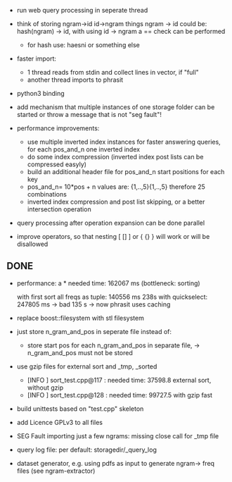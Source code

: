 
* run web query processing in seperate thread
* think of storing ngram->id id->ngram things
    ngram -> id could be: hash(ngram) -> id, with using id -> ngram a == check can be performed
    * for hash use: haesni or something else


* faster import:
    * 1 thread reads from stdin and collect lines in vector, if "full"
    * another thread imports to phrasit

* python3 binding
* add mechanism that multiple instances of one storage folder can be started
    or throw a message that is not "seg fault"!
* performance improvements:
    * use multiple inverted index instances for faster answering queries,
        for each pos_and_n one inverted index
    * do some index compression (inverted index post lists can be compressed easyly)
    * build an additional header file for pos_and_n start positions for each key
    * pos_and_n= 10*pos + n  values are:
        {1,..,5}{1,..,5} therefore 25 combinations
    * inverted index compression and post list skipping, or a better intersection operation

* query processing after operation expansion can be done parallel
* improve operators, so that nesting [ [] ] or { {} } will work or will be disallowed


DONE
----
* performance: a *
    needed time: 162067 ms
    (bottleneck: sorting)

    with first sort all freqs as tuple:
        140556 ms   238s
    with quickselect:
        247805 ms -> bad
            135 s -> now phrasit uses caching

* replace boost::filesystem with stl filesystem
* just store n_gram_and_pos in seperate file instead of:
    * store start pos for each n_gram_and_pos in separate file,
        -> n_gram_and_pos must not be stored

* use gzip files for external sort and _tmp, _sorted
    * [INFO ] sort_test.cpp@117      :  needed time: 37598.8  external sort, without gzip
    * [INFO ] sort_test.cpp@128      :  needed time: 99727.5 with gzip fast
* build unittests based on "test.cpp" skeleton
* add Licence GPLv3 to all files
* SEG Fault importing just a few ngrams: missing close call for _tmp file
* query log file: per default: storagedir/_query_log
* dataset generator, e.g. using pdfs as input to generate ngram-> freq files (see ngram-extractor)
